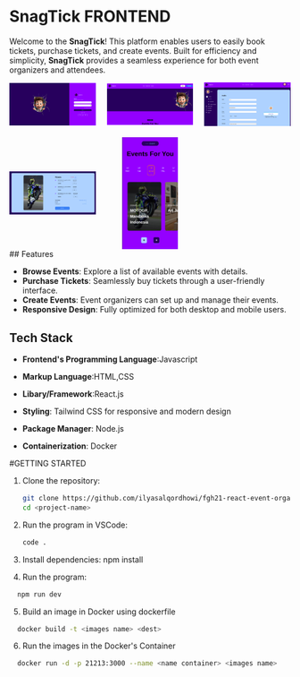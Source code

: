 # SnagTick FRONTEND

Welcome to the **SnagTick**! This platform enables users to easily book tickets, purchase tickets, and create events. Built for efficiency and simplicity, **SnagTick** provides a seamless experience for both event organizers and attendees.

<div style="display: grid; grid-template-columns: repeat(3, 1fr); gap: 20px; grid-template-rows: auto auto; align-items: center; justify-items: center">
<img src="./src/assets/imgPortfolio/SnagTick-login.png" alt="login" width="400">
   <img src="./src/assets/imgPortfolio/SnagTick-Home.png" alt="Home" width="400" >
     <img src="./src/assets/imgPortfolio/SnagTick-Profile.png" alt="Profile" width="400">
      <img src="./src/assets/imgPortfolio/SnagTick-Transction.png" alt="Transction"width="400" >
    <img src="./src/assets/imgPortfolio/SnagTick-Mobile.png" alt="Mobile" width="100">
</div>
## Features

- **Browse Events**: Explore a list of available events with details.
- **Purchase Tickets**: Seamlessly buy tickets through a user-friendly interface.
- **Create Events**: Event organizers can set up and manage their events.
- **Responsive Design**: Fully optimized for both desktop and mobile users.

## Tech Stack

- **Frontend's Programming Language**:Javascript

- **Markup Language**:HTML,CSS
- **Libary/Framework**:React.js
- **Styling**: Tailwind CSS for responsive and modern design
- **Package Manager**: Node.js
- **Containerization**: Docker

#GETTING STARTED

1. Clone the repository:

   ```bash
   git clone https://github.com/ilyasalqordhowi/fgh21-react-event-organizer.git
   cd <project-name>
   ```

2. Run the program in VSCode:
   ```sh
   code .
   ```
3. Install dependencies:
   npm install

4. Run the program:

```sh
  npm run dev
```

5. Build an image in Docker using dockerfile

```sh
  docker build -t <images name> <dest>
```

6. Run the images in the Docker's Container

```sh
  docker run -d -p 21213:3000 --name <name container> <images name>
```
